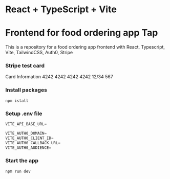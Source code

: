 # React + TypeScript + Vite

# Frontend for food ordering app Tap

This is a repository for a food ordering app frontend with React, Typescript, Vite, TailwindCSS, Auth0, Stripe

### Stripe test card

Card Information
4242 4242 4242 4242
12/34 567

### Install packages

```shell
npm istall
```

### Setup .env file

```js
VITE_API_BASE_URL=

VITE_AUTH0_DOMAIN=
VITE_AUTH0_CLIENT_ID=
VITE_AUTH0_CALLBACK_URL=
VITE_AUTH0_AUDIENCE=
```

### Start the app

```shell
npm run dev
```
